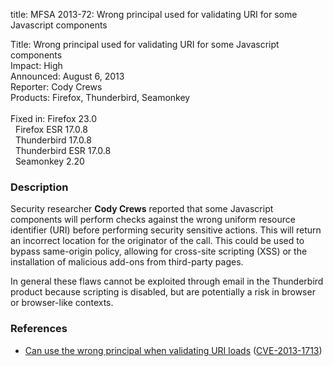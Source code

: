 title: MFSA 2013-72: Wrong principal used for validating URI for some Javascript components

<p>
<span class="label">Title:</span>      Wrong principal used for validating URI
for some Javascript components<br/>
<span class="label">Impact:</span>     High<br/>
<span class="label">Announced:</span>  August 6, 2013<br/>
<span class="label">Reporter:</span>   Cody Crews<br/>
<span class="label">Products:</span>   Firefox, Thunderbird, Seamonkey<br/>
<br/>
<span class="label">Fixed in:</span>   Firefox 23.0<br/>
<span class="label">&#160;</span>      Firefox ESR 17.0.8<br/>
<span class="label">&#160;</span>      Thunderbird 17.0.8<br/>
<span class="label">&#160;</span>      Thunderbird ESR 17.0.8<br/>
<span class="label">&#160;</span>      Seamonkey 2.20<br/>
</p>


<h3>Description</h3>

<p>Security researcher <strong>Cody Crews</strong> reported that some Javascript
components will perform checks against the wrong uniform resource identifier
(URI) before performing security sensitive actions. This will return an
incorrect location for the originator of the call. This could be used to bypass
same-origin policy, allowing for cross-site scripting (XSS) or the installation
of malicious add-ons from third-party pages.</p>

<p class="note">In general these flaws cannot be exploited through email in the
Thunderbird product because scripting is disabled, but are
potentially a risk in browser or browser-like contexts.</p>


<h3>References</h3>

<ul>
  <li><a href="https://bugzilla.mozilla.org/show_bug.cgi?id=887098">
       Can use the wrong principal when validating URI loads</a> (<a href="http://cve.mitre.org/cgi-bin/cvename.cgi?name=CVE-2013-1713" class="ex-ref">CVE-2013-1713</a>)</li>
</ul>



